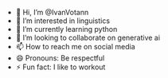 - 👋 Hi, I’m @IvanVotann
- 👀 I’m interested in linguistics
- 🌱 I’m currently learning python
- 💞️ I’m looking to collaborate on generative ai
- 📫 How to reach me on social media
- 😄 Pronouns: Be respectful  
- ⚡ Fun fact: I like to workout

<!---
IvanVotann/IvanVotann is a ✨ special ✨ repository because its `README.md` (this file) appears on your GitHub profile.
You can click the Preview link to take a look at your changes.
--->
